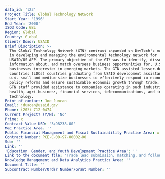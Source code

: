 ```yaml
---
data_id: '123'
Project Title: Global Technology Network
Start Year: '1996'
End Year: '2000'
ISO3 Code: GBL
Region: Global
Country: Global
Client/ Donor: USAID
Brief Discription: >-
  The Global Technology Network (GTN) contract expanded on DevTech's experience
  in developing and managing the environmental technology network for
  USAID/US-AEP. The primary objective of the GTN was to identify, disseminate
  information about, and match overseas business opportunities for, U.S.
  businesses interested in emerging markets. The GTN assisted lesser-developed
  countries (LDCs) countries graduating from USAID development assistance, and
  U.S. small and medium-size businesses to effectively respond to economic
  policy reforms and ensure sustainable economic growth through trade. DevTech's
  GTN staff provided assistance to companies operating in such industries as
  health, agri-business, financial services, telecommunications, and information
  technology.
Point of contact: Joe Duncan
Email: jduncan@usaid.gov
Phone: (202) 712-0474
Current Project? (Y/N): 'No'
Prime: x
Contract Value USD: '3498238.00'
M&E Practice Area: ''
Public Financial Management and Fiscal Sustainability Practice Area: x
Contract Number: PCE-C-00-97-00002-00
Sub: ''
Link: ''
'Education, Gender, and Youth Development Practice Area': ''
Link to the document file: 'Trade lead submission, matching, and follow-up instructions'
Knowledge Management and Data Analytics Practice Area: ''
Document Title: ''
Subcontract Number/Order Number/Grant Number: ''
---
```

